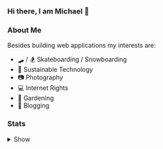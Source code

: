 ### Hi there, I am Michael 👋

<!--
**mikeymop/mikeymop** is a ✨ _special_ ✨ repository because its `README.md` (this file) appears on your GitHub profile.

Here are some ideas to get you started:

- 🔭 I’m currently working on ...
- 🌱 I’m currently learning ...
- 👯 I’m looking to collaborate on ...
- 🤔 I’m looking for help with ...
- 💬 Ask me about ...
- 📫 How to reach me: ...
- 😄 Pronouns: ...
- ⚡ Fun fact: ...
-->

### About Me


Besides building web applications my interests are:

* 🛹 / 🏂 Skateboarding / Snowboarding
* 🌲 Sustainable Technology
* 📷 Photography
* 💻 Internet Rights
* 🌿 Gardening
* 📰 Blogging

### Stats

<details>
  <summary>Show</summary>
  
  ![Stats](https://github-readme-stats.vercel.app/api?username=mikeymop&hide_title=true)  
  
  ![Top Langs](https://github-readme-stats.vercel.app/api/top-langs/?username=mikeymop&layout=compact)
</details>


